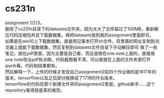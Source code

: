 # cs231n      
assignment 1/2/3。       
删除了cs231n目录下的datasets文件夹，因为太大了文件超过了100MB，重新解压代码压缩包并且下载数据集，再把datasets放到我的assignment里面即可。    
如果是在win10上下载数据集，直接用记事本打开sh文件，将里面的网址复制到浏览器上就能下载数据集，然后复制到datasets文件目录下手动解压即可
做了一些笔记，放在pdf里面，因为主要是自己看，而且是做在one note上面的，直接用one note导出pdf有点糊，代码截图看不清，可以直接在上面的文件夹里打开ipynb看。代码和结果都有。      
然后解释一下，上传的时候才发现自己assignment2前四个作业做的是1617年的版本，tensorflow以及之后部分我换成了1718的作业版本。      
tensorflow的代码在那个新建文件夹的assignment2里面，github新手……这个repository看得我是真的难受。
